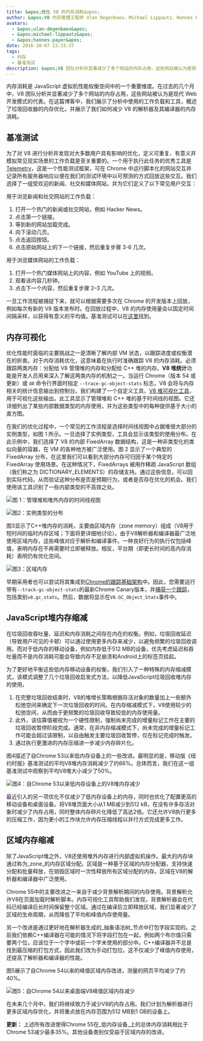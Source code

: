 ```yaml
---
title: &apos;优化 V8 的内存消耗&apos;
author: &apos;V8 内存管理工程师 Ulan Degenbaev、Michael Lippautz、Hannes Payer 和 Toon Verwaest&apos;
avatars:
  - &apos;ulan-degenbaev&apos;
  - &apos;michael-lippautz&apos;
  - &apos;hannes-payer&apos;
date: 2016-10-07 13:33:37
tags:
  - 内存
  - 基准测试
description: &apos;V8 团队分析并显著减少了多个网站的内存占用，这些网站被认为是现代 Web 开发模式的代表。&apos;
---
```

内存消耗是 JavaScript 虚拟机性能权衡空间中的一个重要维度。在过去的几个月中，V8 团队分析并显著减少了多个网站的内存占用，这些网站被认为是现代 Web 开发模式的代表。在这篇博客中，我们展示了分析中使用的工作负载和工具，概述了垃圾回收器的内存优化，并展示了我们如何减少 V8 的解析器及其编译器的内存消耗。

<!--truncate-->
## 基准测试

为了对 V8 进行分析并发现对大多数用户具有影响的优化，定义可重复、有意义并模拟常见现实场景的工作负载是至关重要的。一个用于执行此任务的优秀工具是 [Telemetry](https://catapult.gsrc.io/telemetry)，这是一个性能测试框架，可在 Chrome 中运行脚本化的网站交互并记录所有服务器响应以便在我们的测试环境中以可预测的方式回放这些交互。我们选择了一组受欢迎的新闻、社交和媒体网站，并为它们定义了以下常见用户交互：

用于浏览新闻和社交网站的工作负载：

1. 打开一个热门的新闻或社交网站，例如 Hacker News。
1. 点击第一个链接。
1. 等到新的网站加载完成。
1. 向下滚动几页。
1. 点击返回按钮。
1. 点击原始网站上的下一个链接，然后重复步骤 3-6 几次。

用于浏览媒体网站的工作负载：

1. 打开一个热门媒体网站上的内容，例如 YouTube 上的视频。
1. 观看该内容几秒钟。
1. 点击下一个内容，然后重复步骤 2–3 几次。

一旦工作流程被捕捉下来，就可以根据需要多次在 Chrome 的开发版本上回放，例如每次有新的 V8 版本发布时。在回放过程中，V8 的内存使用量会以固定时间间隔采样，以获得有意义的平均值。基准测试可以在[这里](https://cs.chromium.org/chromium/src/tools/perf/page_sets/system_health/browsing_stories.py?q=browsing+news&sq=package:chromium&dr=CS&l=11)找到。

## 内存可视化

优化性能时面临的主要挑战之一是清晰了解内部 VM 状态，以跟踪进度或权衡潜在的折衷。对于内存消耗优化，这意味着在执行时准确跟踪 V8 的内存消耗。必须跟踪两类内存：分配给 V8 管理堆的内存和分配给 C++ 堆的内存。**V8 堆统计**功能是开发人员用来深入了解这两类内存的机制之一。当运行 Chrome（版本 54 或更新）或 `d8` 命令行界面时指定 `--trace-gc-object-stats` 标志，V8 会将与内存相关的统计信息输出到控制台。我们构建了一个自定义工具，[V8 堆可视化工具](https://mlippautz.github.io/v8-heap-stats/)，用于可视化这些输出。此工具显示了管理堆和 C++ 堆的基于时间线的视图。它还详细列出了某些内部数据类型的内存使用，并为这些类型中的每种提供基于大小的直方图。

在我们的优化过程中，一个常见的工作流程是选择时间线视图中占据堆很大部分的实例类型，如图 1 所示。一旦选择了实例类型，工具会显示该类型的使用分布。在此示例中，我们选择了 V8 的内部 FixedArray 数据结构，这是一种非类型化的类似向量的容器，在 VM 的各种地方被广泛使用。图 2 显示了一个典型的 FixedArray 分布，在这里我们可以看到大部分内存可归因于某个特定的 FixedArray 使用场景。在这种情况下，FixedArrays 被用作稀疏 JavaScript 数组（我们称之为 DICTIONARY\_ELEMENTS）的存储支持。通过这些信息，可以回到实际代码，从而验证这种分布是否是预期行为，或者是否存在优化的机会。我们使用该工具识别了一些内部类型的不高效之处。

![图 1：管理堆和堆外内存的时间线视图](/_img/optimizing-v8-memory/timeline-view.png)

![图2：实例类型的分布](/_img/optimizing-v8-memory/distribution.png)

图3显示了C++堆内存的消耗，主要由区域内存（zone memory）组成（V8用于短时间的临时内存区域；下面将更详细地讨论）。由于V8解析器和编译器最广泛地使用区域内存，这些峰值对应于解析和编译事件。一种良好行为的执行仅包括峰值，表明内存在不再需要时立即被释放。相反，平台期（即更长时间的高内存消耗）表明仍有优化空间。

![图3：区域内存](/_img/optimizing-v8-memory/zone-memory.png)

早期采用者也可以尝试将其集成到[Chrome的跟踪基础架构](https://www.chromium.org/developers/how-tos/trace-event-profiling-tool)中。因此，您需要运行带有`--track-gc-object-stats`的最新Chrome Canary版本，并[捕获一个跟踪](https://www.chromium.org/developers/how-tos/trace-event-profiling-tool/recording-tracing-runs#TOC-Capture-a-trace-on-Chrome-desktop)，包括类别`v8.gc_stats`。然后，数据将显示在`V8.GC_Object_Stats`事件中。

## JavaScript堆内存缩减

在垃圾回收吞吐量、延迟和内存消耗之间存在内在的权衡。例如，垃圾回收延迟（导致用户可见的卡顿）可以通过使用更多内存来减少，以避免频繁的垃圾回收调用。而对于低内存的移动设备，例如内存低于512 MB的设备，优先考虑延迟和吞吐量而不是内存消耗可能会导致内存不足崩溃和Android上的标签页挂起。

为了更好地平衡这些低内存移动设备的权衡，我们引入了一种特殊的内存缩减模式，该模式调整了几个垃圾回收启发式方法，以降低JavaScript垃圾回收堆内存的使用。

1. 在完整垃圾回收结束时，V8的堆增长策略根据存活对象的数量加上一些额外松弛空间来确定下一次垃圾回收的时间。在内存缩减模式下，V8使用较少的松弛空间，从而由于更频繁的垃圾回收导致较低的内存使用量。
1. 此外，该估算值被视为一个硬性限制，强制尚未完成的增量标记工作在主要的垃圾回收暂停阶段完成。通常，在非内存缩减模式下，尚未完成的增量标记工作可能会超过该限制，以自由触发主要垃圾回收暂停，仅在标记完成时触发。
1. 通过执行更激进的内存压缩进一步减少内存碎片化。

图4描述了自Chrome 53以来低内存设备上的一些改进。最明显的是，移动版《纽约时报》基准测试的平均V8堆内存消耗减少了约66%。总体而言，我们在这一组基准测试中观察到平均V8堆大小减少了50%。

![图4：自Chrome 53以来低内存设备上的V8堆内存减少](/_img/optimizing-v8-memory/heap-memory-reduction.png)

最近引入的另一项优化不仅减少了低内存设备上的内存，同时也优化了配置更高的移动设备和桌面设备。将V8堆页面大小从1 MB减少到512 kB，在没有许多存活对象时减少了内存占用，同时整体内存碎片化降低了高达2倍。它还允许V8执行更多的压缩工作，因为更小的工作块允许内存压缩线程以并行方式完成更多工作。

## 区域内存缩减

除了JavaScript堆之外，V8还使用堆外内存进行内部虚拟机操作。最大的内存块通过称为_zone_的内存区域分配。区域是一种基于区域的内存分配器，支持快速分配和批量释放，在销毁区域时一次性释放所有区域分配的内存。区域在V8的解析器和编译器中广泛使用。

Chrome 55中的主要改进之一来自于减少背景解析期间的内存使用。背景解析允许V8在页面加载时解析脚本。内存可视化工具帮助我们发现，背景解析器会在代码已经编译后长时间保留整个区域。通过在编译后立即释放区域，我们显著减少了区域的生命周期，从而降低了平均和峰值内存使用量。

另一个改进是通过更好地在解析器生成的_抽象语法树_节点中打包字段实现的。之前我们依赖C++编译器在可能的情况下将字段打包在一起，例如两个布尔值只需要两个位，应该位于一个字中或前一个字未使用的部分中。C++编译器并不总是找到最压缩的打包方式，因此我们改为手动打包位。这不仅减少了峰值内存使用，还提高了解析器和编译器的性能。

图5展示了自Chrome 54以来的峰值区域内存改进，测量的网页平均减少了约40%。

![图5：自Chrome 54以来桌面端V8峰值区域内存减少](/_img/optimizing-v8-memory/peak-zone-memory-reduction.png)

在未来几个月中，我们将继续致力于减少V8的内存占用。我们计划为解析器进行更多区域内存优化，并将重点放在内存范围为512 MB到1 GB的设备上。

**更新：** 上述所有改进使得Chrome 55在_低内存设备_上的总体内存消耗相比于Chrome 53减少最多35%。其他设备类别仅受益于区域内存的改进。
